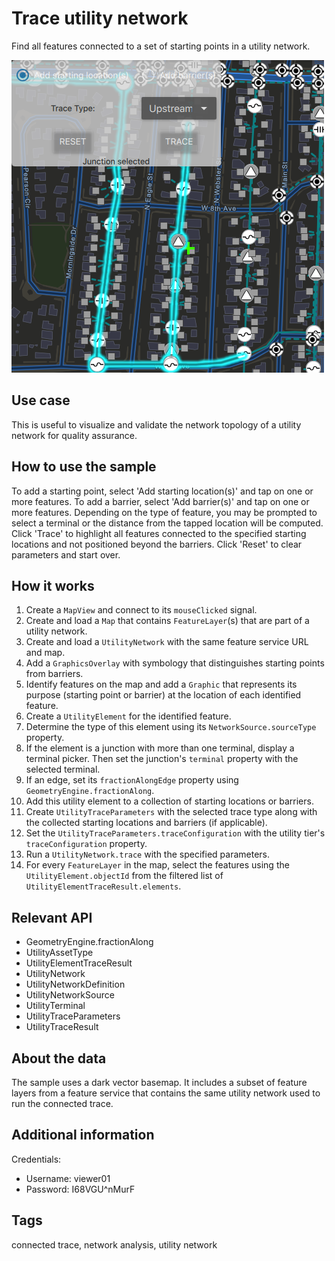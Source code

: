 # Trace utility network

Find all features connected to a set of starting points in a utility network.

![](screenshot.png)

## Use case

This is useful to visualize and validate the network topology of a utility network for quality assurance.

## How to use the sample

To add a starting point, select 'Add starting location(s)' and tap on one or more features. To add a barrier, select 'Add barrier(s)' and tap on one or more features. Depending on the type of feature, you may be prompted to select a terminal or the distance from the tapped location will be computed. Click 'Trace' to highlight all features connected to the specified starting locations and not positioned beyond the barriers. Click 'Reset' to clear parameters and start over.

## How it works

1. Create a `MapView` and connect to its `mouseClicked` signal.
2. Create and load a `Map` that contains `FeatureLayer`(s) that are part of a utility network.
3. Create and load a `UtilityNetwork` with the same feature service URL and map.
4. Add a `GraphicsOverlay` with symbology that distinguishes starting points from barriers.
5. Identify features on the map and add a `Graphic` that represents its purpose (starting point or barrier) at the location of each identified feature.
6.  Create a `UtilityElement` for the identified feature.
7.  Determine the type of this element using its `NetworkSource.sourceType` property.
8.  If the element is a junction with more than one terminal, display a terminal picker. Then set the junction's `terminal` property with the selected terminal.
9.  If an edge, set its `fractionAlongEdge` property using `GeometryEngine.fractionAlong`.
10. Add this utility element to a collection of starting locations or barriers.
11. Create `UtilityTraceParameters` with the selected trace type along with the collected starting locations and barriers (if applicable). 
12. Set the `UtilityTraceParameters.traceConfiguration` with the utility tier's `traceConfiguration` property.
13. Run a `UtilityNetwork.trace` with the specified parameters.
14. For every `FeatureLayer` in the map, select the features using the `UtilityElement.objectId` from the filtered list of `UtilityElementTraceResult.elements`.

## Relevant API

* GeometryEngine.fractionAlong
* UtilityAssetType
* UtilityElementTraceResult
* UtilityNetwork
* UtilityNetworkDefinition
* UtilityNetworkSource
* UtilityTerminal
* UtilityTraceParameters
* UtilityTraceResult

## About the data

The sample uses a dark vector basemap. It includes a subset of feature layers from a feature service that contains the same utility network used to run the connected trace.

## Additional information

Credentials:
* Username: viewer01
* Password: I68VGU^nMurF

## Tags

connected trace, network analysis, utility network
